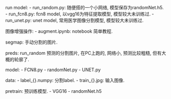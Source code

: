 run model:
    - run_random.py: 随便搭的一个小网络, 模型保存为randomNet.h5.
    - run_fcn8.py: fcn8 model, 以vgg16为特征提取模型, 模型较大未训练过.
    - run_unet.py: unet model, 常用医学图像分割模型, 模型较大未训练过.

图像增强操作:
    - augment.ipynb: notebook 简单教程.
    
segmap: 手动分割的图片.

preds: run_random 预测的分割图片, 在PC上跑的, 网络小, 预测比较粗糙, 但有大概的轮廓了.

model:
    - FCN8.py
    - randomNet.py
    - UNET.py

data:
    - label_{}.numpy: 分割label.
    - train_{}.jpg: 输入图像.

pretrain:
    预训练模型.
    - VGG16
    - randomNet.h5